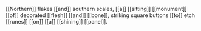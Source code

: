 [[Northern]] flakes [[and]] southern scales, [[a]] [[sitting]] [[monument]] [[of]] decorated [[flesh]] [[and]] [[bone]], striking square buttons [[to]] etch [[runes]] [[on]] [[a]] [[shining]] [[panel]]. 